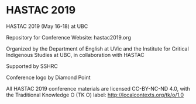 # HASTAC 2019

HASTAC 2019 (May 16-18) at UBC

Repository for Conference Website: hastac2019.org 

Organized by the Department of English at UVic and the Institute for Critical Indigenous Studies at UBC, in collaboration with HASTAC 

Supported by SSHRC 

Conference logo by Diamond Point 

All HASTAC 2019 conference materials are licensed CC-BY-NC-ND 4.0, with the Traditional Knowledge O (TK O) label: http://localcontexts.org/tk/o/1.0
